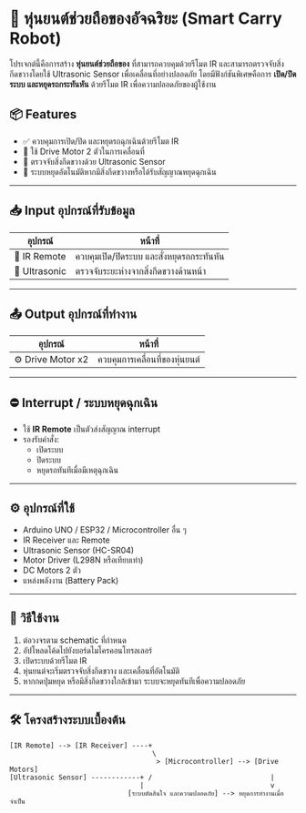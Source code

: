 # 🤖 หุ่นยนต์ช่วยถือของอัจฉริยะ (Smart Carry Robot)

โปรเจกต์นี้คือการสร้าง **หุ่นยนต์ช่วยถือของ** ที่สามารถควบคุมด้วยรีโมต IR และสามารถตรวจจับสิ่งกีดขวางโดยใช้ Ultrasonic Sensor เพื่อเคลื่อนที่อย่างปลอดภัย โดยมีฟังก์ชันพิเศษคือการ **เปิด/ปิดระบบ และหยุดรถกระทันหัน** ด้วยรีโมต IR เพื่อความปลอดภัยของผู้ใช้งาน

## 📦 Features

- ✅ ควบคุมการเปิด/ปิด และหยุดรถฉุกเฉินด้วยรีโมต IR
- 🚗 ใช้ Drive Motor 2 ตัวในการเคลื่อนที่
- 🧠 ตรวจจับสิ่งกีดขวางด้วย Ultrasonic Sensor
- 📴 ระบบหยุดอัตโนมัติหากมีสิ่งกีดขวางหรือได้รับสัญญาณหยุดฉุกเฉิน

---

## 📥 Input อุปกรณ์ที่รับข้อมูล

| อุปกรณ์         | หน้าที่                                           |
|------------------|--------------------------------------------------|
| 🔴 IR Remote      | ควบคุมเปิด/ปิดระบบ และสั่งหยุดรถกระทันหัน         |
| 📡 Ultrasonic     | ตรวจจับระยะห่างจากสิ่งกีดขวางด้านหน้า               |

---

## 📤 Output อุปกรณ์ที่ทำงาน

| อุปกรณ์         | หน้าที่                        |
|------------------|-------------------------------|
| ⚙️ Drive Motor x2 | ควบคุมการเคลื่อนที่ของหุ่นยนต์     |

---

## ⛔ Interrupt / ระบบหยุดฉุกเฉิน

- ใช้ **IR Remote** เป็นตัวส่งสัญญาณ interrupt
- รองรับคำสั่ง:
  - เปิดระบบ
  - ปิดระบบ
  - หยุดรถทันทีเมื่อมีเหตุฉุกเฉิน

---

## ⚙️ อุปกรณ์ที่ใช้

- Arduino UNO / ESP32 / Microcontroller อื่น ๆ  
- IR Receiver และ Remote  
- Ultrasonic Sensor (HC-SR04)  
- Motor Driver (L298N หรือเทียบเท่า)  
- DC Motors 2 ตัว  
- แหล่งพลังงาน (Battery Pack)  

---

## 🧪 วิธีใช้งาน

1. ต่อวงจรตาม schematic ที่กำหนด
2. อัปโหลดโค้ดไปยังบอร์ดไมโครคอนโทรลเลอร์
3. เปิดระบบด้วยรีโมต IR
4. หุ่นยนต์จะเริ่มตรวจจับสิ่งกีดขวาง และเคลื่อนที่อัตโนมัติ
5. หากกดปุ่มหยุด หรือมีสิ่งกีดขวางใกล้เข้ามา ระบบจะหยุดทันทีเพื่อความปลอดภัย

---

## 🛠️ โครงสร้างระบบเบื้องต้น

```plaintext
[IR Remote] --> [IR Receiver] ----+
                                   \
                                    > [Microcontroller] --> [Drive Motors]
[Ultrasonic Sensor] ------------+ /                             |
                                |                               v
                             [ระบบตัดสินใจ และความปลอดภัย] --> หยุดการทำงานเมื่อจำเป็น

